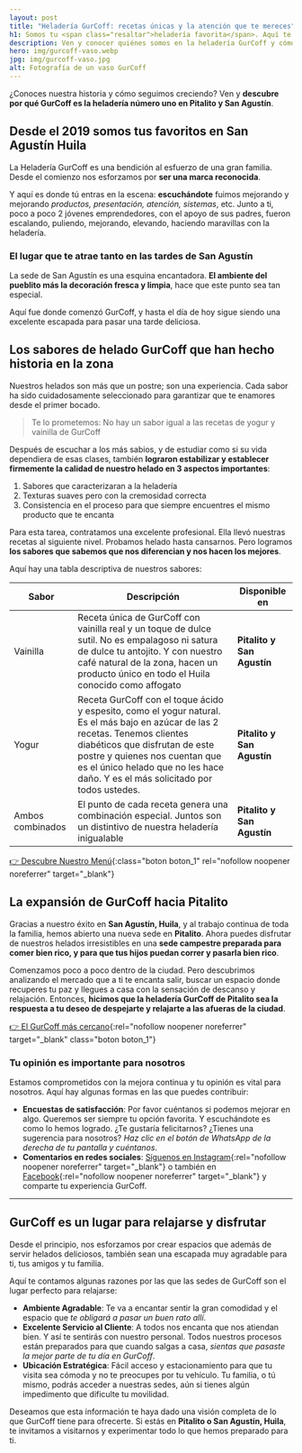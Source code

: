 ```yaml
---
layout: post
title: "Heladería GurCoff: recetas únicas y la atención que te mereces"
h1: Somos tu <span class="resaltar">heladería favorita</span>. Aquí te contamos cómo lo logramos
description: Ven y conocer quiénes somos en la heladería GurCoff y cómo hemos logrado ser los mejores de la zona donde abrimos nuestras sucursales
hero: img/gurcoff-vaso.webp
jpg: img/gurcoff-vaso.jpg
alt: Fotografía de un vaso GurCoff
---
```

¿Conoces nuestra historia y cómo seguimos creciendo? Ven y **descubre por qué GurCoff es la heladería número uno en Pitalito y San Agustín**.

## Desde el 2019 somos tus favoritos en San Agustín Huila

La Heladería GurCoff es una bendición al esfuerzo de una gran familia. Desde el comienzo nos esforzamos por **ser una marca reconocida**.

Y aquí es donde tú entras en la escena: **escuchándote** fuimos mejorando y mejorando *productos, presentación, atención, sistemas*, etc. Junto a ti, poco a poco 2 jóvenes emprendedores, con el apoyo de sus padres, fueron escalando, puliendo, mejorando, elevando, haciendo maravillas con la heladería. 

### El lugar que te atrae tanto en las tardes de San Agustín

La sede de San Agustín es una esquina encantadora. **El ambiente del pueblito más la decoración fresca y limpia**, hace que este punto sea tan especial.

Aquí fue donde comenzó GurCoff, y hasta el día de hoy sigue siendo una excelente escapada para pasar una tarde deliciosa.

## Los sabores de helado GurCoff que han hecho historia en la zona

Nuestros helados son más que un postre; son una experiencia. Cada sabor ha sido cuidadosamente seleccionado para garantizar que te enamores desde el primer bocado.

>Te lo prometemos: No hay un sabor igual a las recetas de yogur y vainilla de GurCoff

Después de escuchar a los más sabios, y de estudiar como si su vida dependiera de esas clases, también **lograron estabilizar y establecer firmemente la calidad de nuestro helado en 3 aspectos importantes**:

1. Sabores que caracterizaran a la heladería
2. Texturas suaves pero con la cremosidad correcta
3. Consistencia en el proceso para que siempre encuentres el mismo producto que te encanta

Para esta tarea, contratamos una excelente profesional. Ella llevó nuestras recetas al siguiente nivel. Probamos helado hasta cansarnos. Pero logramos **los sabores que sabemos que nos diferencian y nos hacen los mejores**.

Aquí hay una tabla descriptiva de nuestros sabores:

| Sabor | Descripción | Disponible en |
| ----- | ----- | ----- |
| Vainilla | Receta única de GurCoff con vainilla real y un toque de dulce sutil. No es empalagoso ni satura de dulce tu antojito. Y con nuestro café natural de la zona, hacen un producto único en todo el Huila conocido como affogato | **Pitalito y San Agustín** |
| Yogur | Receta GurCoff con el toque ácido y espesito, como el yogur natural. Es el más bajo en azúcar de las 2 recetas. Tenemos clientes diabéticos que disfrutan de este postre y quienes nos cuentan que es el único helado que no les hace daño. Y es el más solicitado por todos ustedes. | **Pitalito y San Agustín** |
| Ambos combinados | El punto de cada receta genera una combinación especial. Juntos son un distintivo de nuestra heladería inigualable | **Pitalito y San Agustín** |

[👉 Descubre Nuestro Menú](https://wa.me/c/573026370737){:class="boton boton_1" rel="nofollow noopener noreferrer" target="_blank"}

## La expansión de GurCoff hacia Pitalito

Gracias a nuestro éxito en **San Agustín, Huila**, y al trabajo continua de toda la familia, hemos abierto una nueva sede en **Pitalito**. Ahora puedes disfrutar de nuestros helados irresistibles en una **sede campestre preparada para comer bien rico, y para que tus hijos puedan correr y pasarla bien rico**.

Comenzamos poco a poco dentro de la ciudad. Pero descubrimos analizando el mercado que a ti te encanta salir, buscar un espacio donde recuperes tu paz y llegues a casa con la sensación de descanso y relajación. Entonces, **hicimos que la heladería GurCoff de Pitalito sea la respuesta a tu deseo de despejarte y relajarte a las afueras de la ciudad**.

[👉 El GurCoff más cercano](https://www.google.com/maps/search/GurCoff+pitalito/@1.8857139,-76.4292126,11z?entry=ttu){:rel="nofollow noopener noreferrer" target="_blank" class="boton boton_1"}

### Tu opinión es importante para nosotros

Estamos comprometidos con la mejora continua y tu opinión es vital para nosotros. Aquí hay algunas formas en las que puedes contribuir:

- **Encuestas de satisfacción**: Por favor cuéntanos si podemos mejorar en algo. Queremos ser siempre tu opción favorita. Y escuchándote es como lo hemos logrado. ¿Te gustaría felicitarnos? ¿Tienes una sugerencia para nosotros? *Haz clic en el botón de WhatsApp de la derecha de tu pantalla y cuéntanos*.
- **Comentarios en redes sociales**: [Síguenos en Instagram]({{site.instagram}}){:rel="nofollow noopener noreferrer" target="_blank"} o también en [Facebook]({{site.facebook}}){:rel="nofollow noopener noreferrer" target="_blank"} y comparte tu experiencia GurCoff.

----

## GurCoff es un lugar para relajarse y disfrutar

Desde el principio, nos esforzamos por crear espacios que además de servir helados deliciosos, también sean una escapada muy agradable para ti, tus amigos y tu familia.

Aquí te contamos algunas razones por las que las sedes de GurCoff son el lugar perfecto para relajarse:

* **Ambiente Agradable**: Te va a encantar sentir la gran comodidad y el espacio que *te obligará a pasar un buen rato allí*.
* **Excelente Servicio al Cliente**: A todos nos encanta que nos atiendan bien. Y así te sentirás con nuestro personal. Todos nuestros procesos están preparados para que cuando salgas a casa, *sientas que pasaste la mejor parte de tu día en GurCoff*.
* **Ubicación Estratégica**: Fácil acceso y estacionamiento para que tu visita sea cómoda y no te preocupes por tu vehículo. Tu familia, o tú mismo, podrás acceder a nuestras sedes, aún si tienes algún impedimento que dificulte tu movilidad.

Deseamos que esta información te haya dado una visión completa de lo que GurCoff tiene para ofrecerte. Si estás en **Pitalito o San Agustín, Huila**, te invitamos a visitarnos y experimentar todo lo que hemos preparado para ti.
